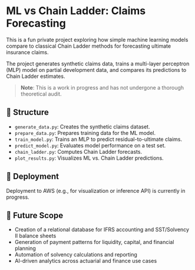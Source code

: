 
# ML vs Chain Ladder: Claims Forecasting

This is a fun private project exploring how simple machine learning models compare to classical Chain Ladder methods for forecasting ultimate insurance claims.

The project generates synthetic claims data, trains a multi-layer perceptron (MLP) model on partial development data, and compares its predictions to Chain Ladder estimates.

> **Note**: This is a work in progress and has not undergone a thorough theoretical audit.

## 📁 Structure

- `generate_data.py`: Creates the synthetic claims dataset.
- `prepare_data.py`: Prepares training data for the ML model.
- `train_model.py`: Trains an MLP to predict residual-to-ultimate claims.
- `predict_model.py`: Evaluates model performance on a test set.
- `chain_ladder.py`: Computes Chain Ladder forecasts.
- `plot_results.py`: Visualizes ML vs. Chain Ladder predictions.

## 🚀 Deployment

Deployment to AWS (e.g., for visualization or inference API) is currently in progress.

## 🔮 Future Scope

- Creation of a relational database for IFRS accounting and SST/Solvency II balance sheets
- Generation of payment patterns for liquidity, capital, and financial planning
- Automation of solvency calculations and reporting
- AI-driven analytics across actuarial and finance use cases

